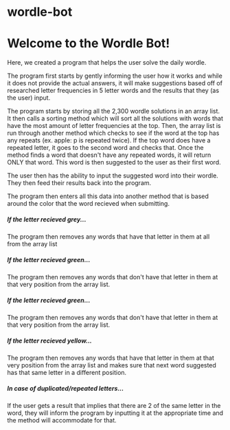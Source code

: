# wordle-bot
<h1> Welcome to the Wordle Bot! </h1>

<p> Here, we created a program that helps the user solve the daily wordle. </p>
<p> The program first starts by gently informing the user how it works and while it does not provide the actual answers, it will make suggestions based off of researched letter frequencies in 5 letter words and the results that they (as the user) input. </p>

<p> The program starts by storing all the 2,300 wordle solutions in an array list. It then calls a sorting method which will sort all the solutions with words that have the most amount of letter frequencies at the top. Then, the array list is run through another method which checks to see if the word at the top has any repeats (ex. apple: p is repeated twice). If the top word does have a repeated letter, it goes to the second word and checks that. Once the method finds a word that doesn't have any repeated words, it will return ONLY that word. This word is then suggested to the user as their first word. </p>

<p> The user then has the ability to input the suggested word into their wordle. They then feed their results back into the program. </p>

<p> The program then enters all this data into another method that is based around the color that the word recieved when submitting. </p>

<h5> If the letter recieved grey... </h5>
<p> The program then removes any words that have that letter in them at all from the array list </p>

<h5> If the letter recieved green... </h5>
<p> The program then removes any words that don't have that letter in them at that very position from the array list. </p>

<h5> If the letter recieved green... </h5>
<p> The program then removes any words that don't have that letter in them at that very position from the array list. </p>

<h5> If the letter recieved yellow... </h5>
<p> The program then removes any words that have that letter in them at that very position from the array list and makes sure that next word suggested has that same letter in a different position. </p>

<h5> In case of duplicated/repeated letters... </h5>
<p> If the user gets a result that implies that there are 2 of the same letter in the word, they will inform the program by inputting it at the appropriate time and the method will accommodate for that.  </p>
